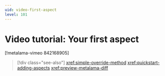 ```yaml
---
uid: video-first-aspect
level: 101
---
```


# Video tutorial: Your first aspect

[!metalama-vimeo 842168905]


> [!div class="see-also"]
> <xref:simple-override-method>
> <xref:quickstart-adding-aspects>
> <xref:preview-metalama-diff>
